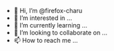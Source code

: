 - 👋 Hi, I’m @firefox-charu
- 👀 I’m interested in ...
- 🌱 I’m currently learning ...
- 💞️ I’m looking to collaborate on ...
- 📫 How to reach me ...

<!---
firefox-charu/firefox-charu is a ✨ special ✨ repository because its `README.md` (this file) appears on your GitHub profile.
You can click the Preview link to take a look at your changes.
--->
